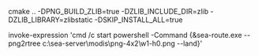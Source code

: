 cmake .. -DPNG_BUILD_ZLIB=true -DZLIB_INCLUDE_DIR=zlib -DZLIB_LIBRARY=zlibstatic -DSKIP_INSTALL_ALL=true

invoke-expression 'cmd /c start powershell -Command {&sea-route.exe --png2rtree c:\sea-server\modis\png-4x2\w1-h0.png --land}'
